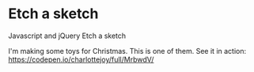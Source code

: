 # Etch a sketch
Javascript and jQuery Etch a sketch

I'm making some toys for Christmas. This is one of them. 
See it in action: https://codepen.io/charlottejoy/full/MrbwdV/
